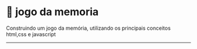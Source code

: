 # 🤯 jogo da memoria
Construindo um jogo da memória, utilizando os principais conceitos html,css e javascript

----
